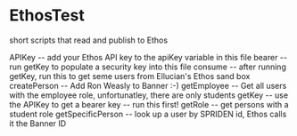 # EthosTest
short scripts that read and publish to Ethos

APIKey -- add your Ethos API key to the apiKey variable in this file
bearer -- run getKey to populate a security key into this file
consume -- after running getKey, run this to get seme users from Ellucian's Ethos sand box
createPerson -- Add Ron Weasly to Banner :-)
getEmployee -- Get all users with the employee role, unfortunatley, there are only students
getKey -- use the APIKey to get a bearer key -- run this first!
getRole -- get persons with a student role
getSpecificPerson -- look up a user by SPRIDEN id, Ethos calls it the Banner ID


